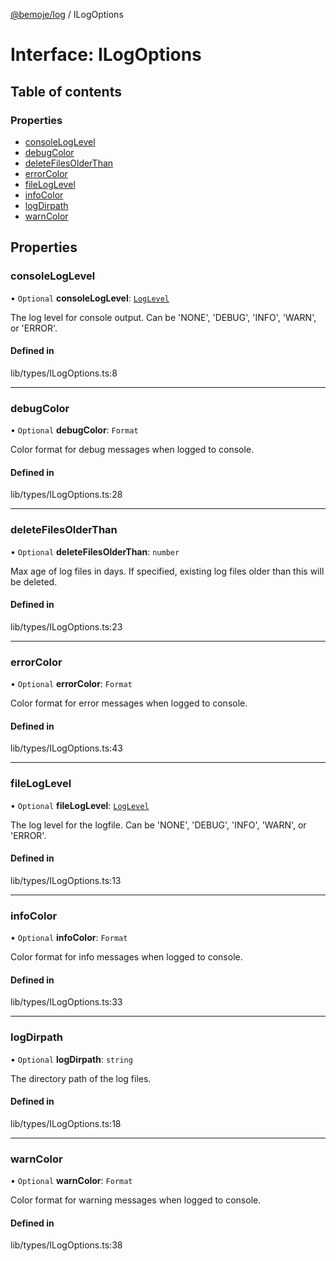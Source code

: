 [@bemoje/log](https://github.com/bemoje/tsmono/blob/main/pkg/log/docs/md/index.md) / ILogOptions

# Interface: ILogOptions

## Table of contents

### Properties

- [consoleLogLevel](https://github.com/bemoje/tsmono/blob/main/pkg/log/docs/md/interfaces/ILogOptions.md#consoleloglevel)
- [debugColor](https://github.com/bemoje/tsmono/blob/main/pkg/log/docs/md/interfaces/ILogOptions.md#debugcolor)
- [deleteFilesOlderThan](https://github.com/bemoje/tsmono/blob/main/pkg/log/docs/md/interfaces/ILogOptions.md#deletefilesolderthan)
- [errorColor](https://github.com/bemoje/tsmono/blob/main/pkg/log/docs/md/interfaces/ILogOptions.md#errorcolor)
- [fileLogLevel](https://github.com/bemoje/tsmono/blob/main/pkg/log/docs/md/interfaces/ILogOptions.md#fileloglevel)
- [infoColor](https://github.com/bemoje/tsmono/blob/main/pkg/log/docs/md/interfaces/ILogOptions.md#infocolor)
- [logDirpath](https://github.com/bemoje/tsmono/blob/main/pkg/log/docs/md/interfaces/ILogOptions.md#logdirpath)
- [warnColor](https://github.com/bemoje/tsmono/blob/main/pkg/log/docs/md/interfaces/ILogOptions.md#warncolor)

## Properties

### consoleLogLevel

• `Optional` **consoleLogLevel**: [`LogLevel`](https://github.com/bemoje/tsmono/blob/main/pkg/log/docs/md/enums/LogLevel.md)

The log level for console output. Can be 'NONE', 'DEBUG', 'INFO', 'WARN', or 'ERROR'.

#### Defined in

lib/types/ILogOptions.ts:8

___

### debugColor

• `Optional` **debugColor**: `Format`

Color format for debug messages when logged to console.

#### Defined in

lib/types/ILogOptions.ts:28

___

### deleteFilesOlderThan

• `Optional` **deleteFilesOlderThan**: `number`

Max age of log files in days. If specified, existing log files older than this will be deleted.

#### Defined in

lib/types/ILogOptions.ts:23

___

### errorColor

• `Optional` **errorColor**: `Format`

Color format for error messages when logged to console.

#### Defined in

lib/types/ILogOptions.ts:43

___

### fileLogLevel

• `Optional` **fileLogLevel**: [`LogLevel`](https://github.com/bemoje/tsmono/blob/main/pkg/log/docs/md/enums/LogLevel.md)

The log level for the logfile. Can be 'NONE', 'DEBUG', 'INFO', 'WARN', or 'ERROR'.

#### Defined in

lib/types/ILogOptions.ts:13

___

### infoColor

• `Optional` **infoColor**: `Format`

Color format for info messages when logged to console.

#### Defined in

lib/types/ILogOptions.ts:33

___

### logDirpath

• `Optional` **logDirpath**: `string`

The directory path of the log files.

#### Defined in

lib/types/ILogOptions.ts:18

___

### warnColor

• `Optional` **warnColor**: `Format`

Color format for warning messages when logged to console.

#### Defined in

lib/types/ILogOptions.ts:38
